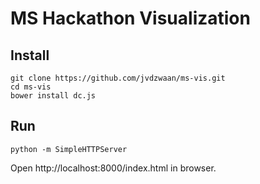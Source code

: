 # MS Hackathon Visualization

## Install
```
git clone https://github.com/jvdzwaan/ms-vis.git
cd ms-vis
bower install dc.js
```

## Run

```
python -m SimpleHTTPServer
```

Open http://localhost:8000/index.html in browser.
